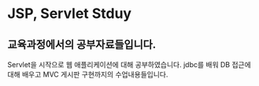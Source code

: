 # JSP, Servlet Stduy

## 교육과정에서의 공부자료들입니다.
 Servlet을 시작으로 웹 애플리케이션에 대해 공부하였습니다.
 jdbc를 배워 DB 접근에 대해 배우고 MVC 게시판 구현까지의 수업내용들입니다.
